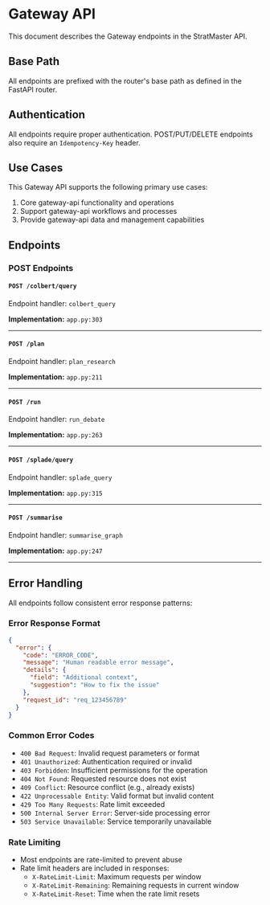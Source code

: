 # Gateway API

This document describes the Gateway endpoints in the StratMaster API.

## Base Path
All endpoints are prefixed with the router's base path as defined in the FastAPI router.

## Authentication
All endpoints require proper authentication. POST/PUT/DELETE endpoints also require an `Idempotency-Key` header.



## Use Cases

This Gateway API supports the following primary use cases:

1. Core gateway-api functionality and operations
2. Support gateway-api workflows and processes
3. Provide gateway-api data and management capabilities

## Endpoints

### POST Endpoints

#### `POST /colbert/query`

Endpoint handler: `colbert_query`

**Implementation:** `app.py:303`

---

#### `POST /plan`

Endpoint handler: `plan_research`

**Implementation:** `app.py:211`

---

#### `POST /run`

Endpoint handler: `run_debate`

**Implementation:** `app.py:263`

---

#### `POST /splade/query`

Endpoint handler: `splade_query`

**Implementation:** `app.py:315`

---

#### `POST /summarise`

Endpoint handler: `summarise_graph`

**Implementation:** `app.py:247`

---



## Error Handling

All endpoints follow consistent error response patterns:

### Error Response Format
```json
{
  "error": {
    "code": "ERROR_CODE",
    "message": "Human readable error message",
    "details": {
      "field": "Additional context",
      "suggestion": "How to fix the issue"
    },
    "request_id": "req_123456789"
  }
}
```

### Common Error Codes
- `400 Bad Request`: Invalid request parameters or format
- `401 Unauthorized`: Authentication required or invalid
- `403 Forbidden`: Insufficient permissions for the operation
- `404 Not Found`: Requested resource does not exist
- `409 Conflict`: Resource conflict (e.g., already exists)
- `422 Unprocessable Entity`: Valid format but invalid content
- `429 Too Many Requests`: Rate limit exceeded
- `500 Internal Server Error`: Server-side processing error
- `503 Service Unavailable`: Service temporarily unavailable

### Rate Limiting
- Most endpoints are rate-limited to prevent abuse
- Rate limit headers are included in responses:
  - `X-RateLimit-Limit`: Maximum requests per window
  - `X-RateLimit-Remaining`: Remaining requests in current window
  - `X-RateLimit-Reset`: Time when the rate limit resets


